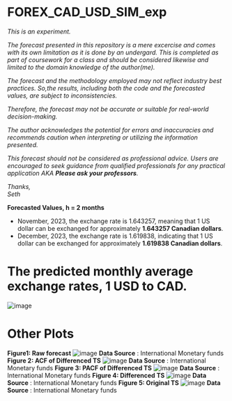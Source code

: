 # FOREX_CAD_USD_SIM_exp
_This is an experiment._

_The forecast presented in this repository is a mere excercise and comes with its own limitation as it is done by an undergard. This is completed as part of coursework for a class and should be considered likewise and limited to the domain knowledge of the author(me)._

_The forecast and the methodology employed may not reflect industry best practices. So,the results, including both the code and the forecasted values, are subject to inconsistencies._

_Therefore, the forecast may not be accurate or suitable for real-world decision-making._

_The author acknowledges the potential for errors and inaccuracies and recommends caution when interpreting or utilizing the information presented._

_This forecast should not be considered as professional advice. Users are encouraged to seek guidance from qualified professionals for any practical application AKA __Please ask your professors__._

*Thanks,*  
*Seth*

__Forecasted Values, h = 2 months__

- November, 2023, the exchange rate is 1.643257, meaning that 1 US dollar can be exchanged for approximately __1.643257 Canadian dollars__.
- December, 2023, the exchange rate is 1.619838, indicating that 1 US dollar can be exchanged for approximately __1.619838 Canadian dollars__.
  
# The predicted monthly average exchange rates, 1 USD to CAD.

![image](https://github.com/SethCodesABitForSchool/FOREX_CAD_USD_SIM_exp/assets/147195203/2000002f-44a8-4b1d-8834-b151ed13454b)


# Other Plots 
__Figure1: Raw forecast__
![image](https://github.com/SethCodesABitForSchool/FOREX_CAD_USD_SIM_exp/assets/147195203/005ceb67-fdb0-490b-8393-e163fcc74f07)
__Data Source__ : International Monetary funds
__Figure 2: ACF of Differenced TS__
![image](https://github.com/SethCodesABitForSchool/FOREX_CAD_USD_SIM_exp/assets/147195203/3ae2d837-31e3-46a5-82d6-ff19fa19998d)
__Data Source__ : International Monetary funds
__Figure 3: PACF of Differenced TS__
![image](https://github.com/SethCodesABitForSchool/FOREX_CAD_USD_SIM_exp/assets/147195203/abcc8db3-ff3f-4f50-ae86-babdc015cf67)
__Data Source__ : International Monetary funds
__Figure 4: Differenced TS__
![image](https://github.com/SethCodesABitForSchool/FOREX_CAD_USD_SIM_exp/assets/147195203/d94220ad-bbd6-4b19-8700-9ce68d88553e)
__Data Source__ : International Monetary funds
__Figure 5: Original TS__
![image](https://github.com/SethCodesABitForSchool/FOREX_CAD_USD_SIM_exp/assets/147195203/96223014-4ab7-43af-91df-1400de765908)
__Data Source__ : International Monetary funds
